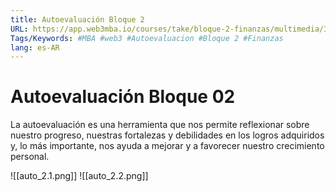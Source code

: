```yaml
---
title: Autoevaluación Bloque 2
URL: https://app.web3mba.io/courses/take/bloque-2-finanzas/multimedia/38907956-autoevaluacion-bloque-2
Tags/Keywords: #MBA #web3 #Autoevaluacion #Bloque 2 #Finanzas
lang: es-AR
---
```

# Autoevaluación Bloque 02
La autoevaluación es una herramienta que nos permite reflexionar sobre nuestro progreso, nuestras fortalezas y debilidades en los logros adquiridos y, lo más importante, nos ayuda a mejorar y a favorecer nuestro crecimiento personal.

![[auto_2.1.png]]
![[auto_2.2.png]]